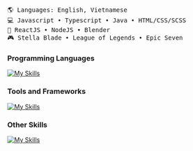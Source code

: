 <pre>
🌎 Languages: English, Vietnamese
💻 Javascript • Typescript • Java • HTML/CSS/SCSS
🧰 ReactJS • NodeJS • Blender
🎮 Stella Blade • League of Legends • Epic Seven
</pre>

### Programming Languages

[![My Skills](https://skillicons.dev/icons?i=js,ts,java,php,html,css,cs)](https://skillicons.dev)

### Tools and Frameworks

[![My Skills](https://skillicons.dev/icons?i=vscode,idea)](https://skillicons.dev)

### Other Skills

[![My Skills](https://skillicons.dev/icons?i=blender)](https://skillicons.dev)
